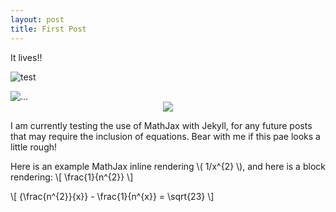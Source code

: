 ```yaml
---
layout: post
title: First Post
---
```


It lives!!

![test](https://github.com/enally/enally.github.io/blob/master/images/jekyll-logo.png?raw=true)

<img align="center" src="https://github.com/enally/enally.github.io/blob/master/images/jekyll-logo.png?raw=true" alt="...">

<div style="text-align:center"><img src ="https://github.com/enally/enally.github.io/blob/master/images/jekyll-logo.png?raw=true" /></div>

I am currently testing the use of MathJax with Jekyll, for any future posts that may require the inclusion of equations. Bear with me if this pae looks a little rough!

Here is an example MathJax inline rendering \\( 1/x^{2} \\), and here is a block rendering: 
\\[ \frac{1}{n^{2}} \\]

\\[ {\frac{n^{2}}{x}} - \frac{1}{n^{x}} = \sqrt{23} \\]
